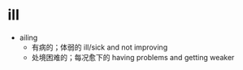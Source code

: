 # ill

- ailing
  - 有病的；体弱的 ill/sick and not improving
  - 处境困难的；每况愈下的 having problems and getting weaker
